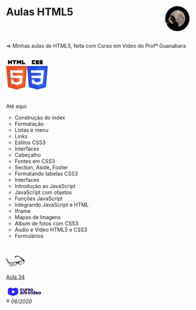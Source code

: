 <h1>Aulas HTML5<img src="_imagens/me_peq.png" align="right"/></h1><br/>
<br/>

=> Minhas aulas de HTML5, feita com Curso em Vídeo do Profº Guanabara<br/><br/>

<img src="_imagens/HTML5_logo.png" align="left"/><img src="_imagens/CSS3_logo.png"/>
<br/><br/><br/>
Até aqui:
<ul type="circle">
	<li>Construção do index</li>
	<li>Formatação</li>
	<li>Listas e menu</li>
	<li>Links</li>
	<li>Estilos CSS3</li>
	<li>Interfaces</li>
	<li>Cabeçalho</li>
	<li>Fontes em CSS3</li>
	<li>Section, Aside, Footer</li>
	<li>Formatando tabelas CSS3</li>
	<li>Interfaces</li>
	<li>Introdução ao JavaScript</li>
	<li>JavaScript com objetos</li>
	<li>Funções JavaScript</li>
	<li>Integrando JavaScript e HTML</li>
	<li>Iframe</li>
	<li>Mapas de Imagens</li>
	<li>Album de fotos com CSS3</li>
	<li>Áudio e Vídeo HTML5 e CSS3</li>
	<li>Formulários</li>
</ul>
<br/>

<img src="_imagens/glass-oculos-preto-min.png"/><br/><br/>
<a href="https://www.youtube.com/watch?v=lwuDJN9Udfc" target="_blank">Aula 34</a><br/><br/><a href="https://www.youtube.com/channel/UCrWvhVmt0Qac3HgsjQK62FQ" target="_blank" margin-top="10px"><img src="_imagens/cursoemvideo-logo.png"/></a><br/>
&reg;
<i>06/2020</i>
